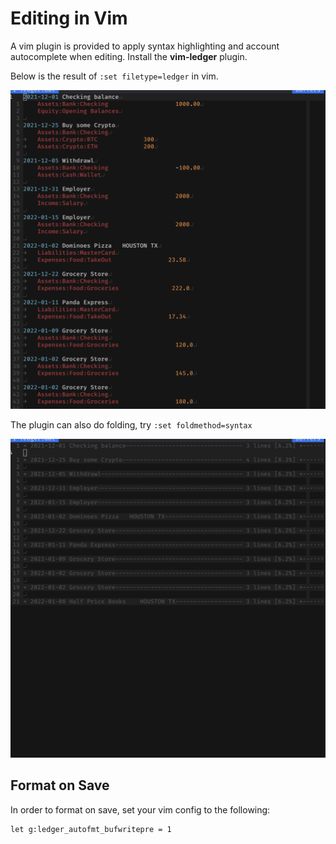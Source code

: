 # Editing in Vim

A vim plugin is provided to apply syntax highlighting and account
autocomplete when editing. Install the **vim-ledger** plugin.

Below is the result of `:set filetype=ledger` in vim.

![vim syntax screenshot](consoleshots/vimsyn.png)

The plugin can also do folding, try `:set foldmethod=syntax`

![vim folding screenshot](consoleshots/vimfold.png)

## Format on Save

In order to format on save, set your vim config to the following:

```vim
let g:ledger_autofmt_bufwritepre = 1
```
